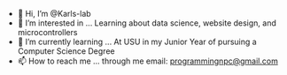 - 👋 Hi, I’m @Karls-lab
- 👀 I’m interested in ... Learning about data science, website design, and microcontrollers
- 🌱 I’m currently learning ... At USU in my Junior Year of pursuing a Computer Science Degree
- 📫 How to reach me ... through me email: programmingnpc@gmail.com

<!---
Karls-lab/Karls-lab is a ✨ special ✨ repository because its `README.md` (this file) appears on your GitHub profile.
You can click the Preview link to take a look at your changes.
--->
